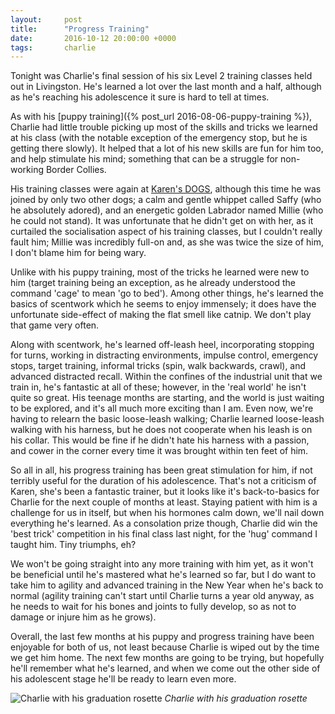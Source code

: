 ```yaml
---
layout:     post
title:      "Progress Training"
date:       2016-10-12 20:00:00 +0000
tags:       charlie
---
```


Tonight was Charlie's final session of his six Level 2 training classes held out in Livingston. He's learned a lot over the last month and a half, although as he's reaching his adolescence it sure is hard to tell at times.

<!-- Read More -->

As with his [puppy training]({% post_url 2016-08-06-puppy-training %}), Charlie had little trouble picking up most of the skills and tricks we learned at his class (with the notable exception of the emergency stop, but he is getting there slowly). It helped that a lot of his new skills are fun for him too, and help stimulate his mind; something that can be a struggle for non-working Border Collies.

His training classes were again at [Karen's DOGS][karens-dogs-link], although this time he was joined by only two other dogs; a calm and gentle whippet called Saffy (who he absolutely adored), and an energetic golden Labrador named Millie (who he could not stand). It was unfortunate that he didn't get on with her, as it curtailed the socialisation aspect of his training classes, but I couldn't really fault him; Millie was incredibly full-on and, as she was twice the size of him, I don't blame him for being wary.

Unlike with his puppy training, most of the tricks he learned were new to him (target training being an exception, as he already understood the command 'cage' to mean 'go to bed'). Among other things, he's learned the basics of scentwork which he seems to enjoy immensely; it does have the unfortunate side-effect of making the flat smell like catnip. We don't play that game very often.

Along with scentwork, he's learned off-leash heel, incorporating stopping for turns, working in distracting environments, impulse control, emergency stops, target training, informal tricks (spin, walk backwards, crawl), and advanced distracted recall. Within the confines of the industrial unit that we train in, he's fantastic at all of these; however, in the 'real world' he isn't quite so great. His teenage months are starting, and the world is just waiting to be explored, and it's all much more exciting than I am. Even now, we're having to relearn the basic loose-leash walking; Charlie learned loose-leash walking with his harness, but he does not cooperate when his leash is on his collar. This would be fine if he didn't hate his harness with a passion, and cower in the corner every time it was brought within ten feet of him.

So all in all, his progress training has been great stimulation for him, if not terribly useful for the duration of his adolescence. That's not a criticism of Karen, she's been a fantastic trainer, but it looks like it's back-to-basics for Charlie for the next couple of months at least. Staying patient with him is a challenge for us in itself, but when his hormones calm down, we'll nail down everything he's learned. As a consolation prize though, Charlie did win the 'best trick' competition in his final class last night, for the 'hug' command I taught him. Tiny triumphs, eh?

We won't be going straight into any more training with him yet, as it won't be beneficial until he's mastered what he's learned so far, but I do want to take him to agility and advanced training in the New Year when he's back to normal (agility training can't start until Charlie turns a year old anyway, as he needs to wait for his bones and joints to fully develop, so as not to damage or injure him as he grows).

Overall, the last few months at his puppy and progress training have been enjoyable for both of us, not least because Charlie is wiped out by the time we get him home. The next few months are going to be trying, but hopefully he'll remember what he's learned, and when we come out the other side of his adolescent stage he'll be ready to learn even more.

![Charlie with his graduation rosette]({{site.baseurl}}/assets/img/progress-training-charlie-graduation.jpg)
*Charlie with his graduation rosette*

[karens-dogs-link]: http://karensdogs.co.uk/
